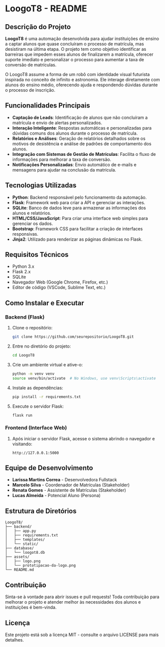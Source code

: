# LoogoT8 - README

## Descrição do Projeto

**LoogoT8** é uma automação desenvolvida para ajudar instituições de ensino a captar alunos que quase concluíram o processo de matrícula, mas desistiram na última etapa. O projeto tem como objetivo identificar as barreiras que impedem esses alunos de finalizarem a matrícula, oferecer suporte imediato e personalizar o processo para aumentar a taxa de conversão de matrículas.

O LoogoT8 assume a forma de um robô com identidade visual futurista inspirada no conceito de infinito e astronomia. Ele interage diretamente com alunos do ensino médio, oferecendo ajuda e respondendo dúvidas durante o processo de inscrição.

## Funcionalidades Principais

- **Captação de Leads**: Identificação de alunos que não concluíram a matrícula e envio de alertas personalizados.
- **Interação Inteligente**: Respostas automáticas e personalizadas para dúvidas comuns dos alunos durante o processo de matrícula.
- **Relatórios e Análises**: Geração de relatórios detalhados sobre os motivos de desistência e análise de padrões de comportamento dos alunos.
- **Integração com Sistemas de Gestão de Matrículas**: Facilita o fluxo de informações para melhorar a taxa de conversão.
- **Notificações Personalizadas**: Envio automático de e-mails e mensagens para ajudar na conclusão da matrícula.

## Tecnologias Utilizadas

- **Python**: Backend responsável pelo funcionamento da automação.
- **Flask**: Framework web para criar a API e gerenciar as interações.
- **SQLite**: Banco de dados leve para armazenar as informações dos alunos e relatórios.
- **HTML/CSS/JavaScript**: Para criar uma interface web simples para gerenciar os dados.
- **Bootstrap**: Framework CSS para facilitar a criação de interfaces responsivas.
- **Jinja2**: Utilizado para renderizar as páginas dinâmicas no Flask.

## Requisitos Técnicos

- Python 3.x
- Flask 2.x
- SQLite
- Navegador Web (Google Chrome, Firefox, etc.)
- Editor de código (VSCode, Sublime Text, etc.)

## Como Instalar e Executar

### Backend (Flask)

1. Clone o repositório:
   ```bash
   git clone https://github.com/seurepositorio/LoogoT8.git
   ```
2. Entre no diretório do projeto:
   ```bash
   cd LoogoT8
   ```
3. Crie um ambiente virtual e ative-o:
   ```bash
   python -m venv venv
   source venv/bin/activate  # No Windows, use venv\Scripts\activate
   ```
4. Instale as dependências:
   ```bash
   pip install -r requirements.txt
   ```
5. Execute o servidor Flask:
   ```bash
   flask run
   ```

### Frontend (Interface Web)

1. Após iniciar o servidor Flask, acesse o sistema abrindo o navegador e visitando:
   ```
   http://127.0.0.1:5000
   ```

## Equipe de Desenvolvimento

- **Larissa Martins Correa** - Desenvolvedora Fullstack
- **Marcelo Silva** - Coordenador de Matrículas (Stakeholder)
- **Renata Gomes** - Assistente de Matrículas (Stakeholder)
- **Lucas Almeida** - Potencial Aluno (Persona)

## Estrutura de Diretórios

```
LoogoT8/
├── backend/
│   ├── app.py
│   ├── requirements.txt
│   ├── templates/
│   └── static/
├── database/
│   └── loogot8.db
├── assets/
│   ├── logo.png
│   └── prototipacao-da-logo.png
└── README.md
```

## Contribuição

Sinta-se à vontade para abrir issues e pull requests! Toda contribuição para melhorar o projeto e atender melhor às necessidades dos alunos e instituições é bem-vinda.

## Licença

Este projeto está sob a licença MIT - consulte o arquivo LICENSE para mais detalhes.

